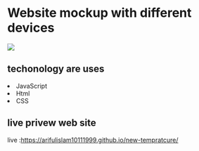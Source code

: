 # Website mockup with different devices
<img src="https://i.ibb.co/JHLPzBr/Screenshot-31.png" />




## techonology are uses 
<li> JavaScript</li>
<li> Html</li>
<li> CSS</li>

## live privew web site 
live :https://arifulislam10111999.github.io/new-tempratcure/
